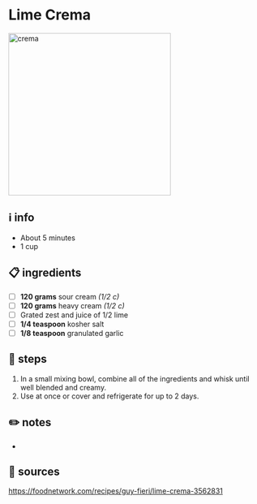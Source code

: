 # Lime Crema  
<img src="https://downshiftology.com/wp-content/uploads/2020/04/Lime-Crema-5.jpg" alt="crema" width="320"/>  

## ℹ️ info  
* About 5 minutes  
* 1 cup  

## 📋 ingredients  
- [ ] **120	grams**	sour cream *(1/2 c)*
- [ ] **120	grams**	heavy cream *(1/2 c)*
- [ ] Grated zest and juice of 1/2 lime
- [ ] **1/4	teaspoon**	kosher salt
- [ ] **1/8	teaspoon**	granulated garlic

## 🔪 steps  
1. In a small mixing bowl, combine all of the ingredients and whisk until well blended and creamy.
2. Use at once or cover and refrigerate for up to 2 days.

## ✏️ notes  
* 

## 🔗 sources  
https://foodnetwork.com/recipes/guy-fieri/lime-crema-3562831  
